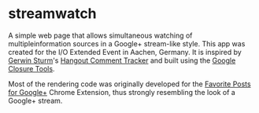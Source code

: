 streamwatch
===========

A simple web page that allows simultaneous watching of multipleinformation
sources in a Google+ stream-like style. This app was created for the I/O
Extended Event in Aachen, Germany. It is inspired by [Gerwin
Sturm](goo.gl/xsMuK)'s [Hangout Comment Tracker](goo.gl/uBXnS) and built using
the [Google Closure Tools](goo.gl/O9sx2).

Most of the rendering code was originally developed for the [Favorite Posts for
Google+](goo.gl/4werF) Chrome Extension, thus strongly resembling the look of a
Google+ stream.
